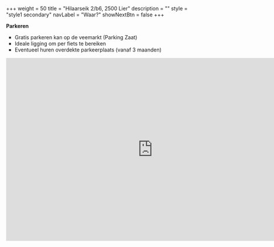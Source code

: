 +++
  weight = 50
  title = "Hilaarseik 2/b6, 2500 Lier"
  description = ""
  style = "style1 secondary"
  navLabel = "Waar?"
  showNextBtn = false
+++

<div style="text-align: left;">
<b>Parkeren</b>
<ul >
<li type="square">Gratis parkeren kan op de veemarkt (Parking Zaat)</li>
<li type="square">Ideale ligging om per fiets te bereiken</li>
<li type="square">Eventueel huren overdekte parkeerplaats (vanaf 3 maanden)</li>
</ul>
<div>
<div class="mapouter"><div class="gmap_canvas"><iframe width="800" height="500" id="gmap_canvas" src="https://maps.google.com/maps?q=sionsplein%2020%2C%20%20lier&t=&z=17&ie=UTF8&iwloc=&output=embed" frameborder="0" scrolling="no" marginheight="0" marginwidth="0"></iframe><a href="https://www.crocothemes.net">crocothemes.net</a></div><style>.mapouter{position:relative;text-align:right;height:500px;width:800px;}.gmap_canvas {overflow:hidden;background:none!important;height:500px;width:800px;}</style></div>
